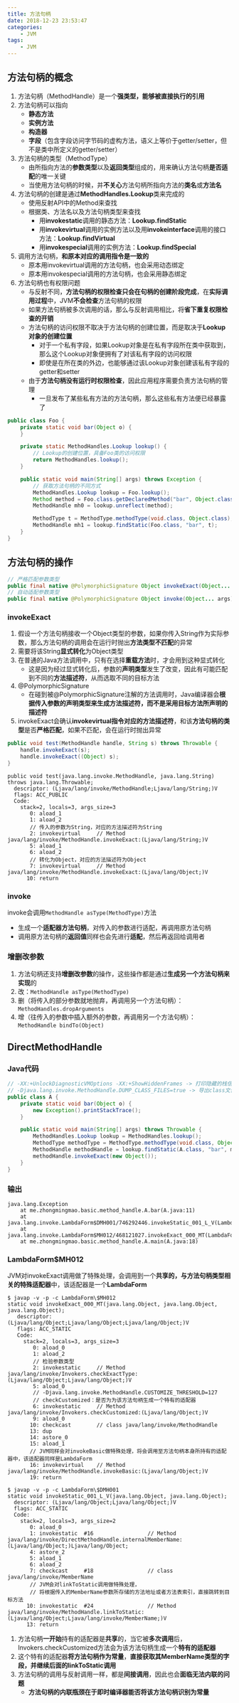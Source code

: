 ```yaml
---
title: 方法句柄
date: 2018-12-23 23:53:47
categories:
    - JVM
tags:
    - JVM
---
```


## 方法句柄的概念
1. 方法句柄（MethodHandle）是一个**强类型，能够被直接执行的引用**
2. 方法句柄可以指向
    - **静态方法**
    - **实例方法**
    - **构造器**
    - **字段**（包含字段访问字节码的虚构方法，语义上等价于getter/setter，但不是类中所定义的getter/setter）
3. 方法句柄的类型（MethodType）
    - 由所指向方法的**参数类型**以及**返回类型**组成的，用来确认方法句柄**是否适配**的唯一关键
    - 当使用方法句柄的时候，并**不关心**方法句柄所指向方法的**类名**或**方法名**
4. 方法句柄的创建是通过**MethodHandles.Lookup**类来完成的
    - 使用反射API中的Method来查找
    - 根据类、方法名以及方法句柄类型来查找
        - 用**invokestatic**调用的静态方法：**Lookup.findStatic**
        - 用**invokevirtual**调用的实例方法以及用**invokeinterface**调用的接口方法：**Lookup.findVirtual**
        - 用**invokespecial**调用的实例方法：**Lookup.findSpecial**
5. 调用方法句柄，**和原本对应的调用指令是一致的**
    - 原本用invokevirtual调用的方法句柄，也会采用动态绑定
    - 原本用invokespecial调用的方法句柄，也会采用静态绑定
6. 方法句柄也有权限问题
    - 与反射不同，**方法句柄的权限检查只会在句柄的创建阶段完成**，在**实际调用过程**中，JVM**不会检查**方法句柄的权限
    - 如果方法句柄被多次调用的话，那么与反射调用相比，将**省下重复权限检查的开销**
    - 方法句柄的访问权限不取决于方法句柄的创建位置，而是取决于**Lookup对象的创建位置**
        - 对于一个私有字段，如果Lookup对象是在私有字段所在类中获取到，那么这个Lookup对象便拥有了对该私有字段的访问权限
        - 即使是在所在类的外边，也能够通过该Lookup对象创建该私有字段的getter和setter
    - 由于**方法句柄没有运行时权限检查**，因此应用程序需要负责方法句柄的管理
        - 一旦发布了某些私有方法的方法句柄，那么这些私有方法便已经暴露了

<!-- more -->

```java
public class Foo {
    private static void bar(Object o) {
    }

    private static MethodHandles.Lookup lookup() {
        // Lookup的创建位置，具备Foo类的访问权限
        return MethodHandles.lookup();
    }

    public static void main(String[] args) throws Exception {
        // 获取方法句柄的不同方式
        MethodHandles.Lookup lookup = Foo.lookup();
        Method method = Foo.class.getDeclaredMethod("bar", Object.class);
        MethodHandle mh0 = lookup.unreflect(method);

        MethodType t = MethodType.methodType(void.class, Object.class);
        MethodHandle mh1 = lookup.findStatic(Foo.class, "bar", t);
    }
}
```

## 方法句柄的操作
```java
// 严格匹配参数类型
public final native @PolymorphicSignature Object invokeExact(Object... args) throws Throwable;
// 自动适配参数类型
public final native @PolymorphicSignature Object invoke(Object... args) throws Throwable;
```

### invokeExact
1. 假设一个方法句柄接收一个Object类型的参数，如果你传入String作为实际参数，那么方法句柄的调用会在运行时抛出**方法类型不匹配**的异常
2. 需要将该String**显式转化**为Object类型
3. 在普通的Java方法调用中，只有在选择**重载方法**时，才会用到这种显式转化
    - 这是因为经过显式转化后，参数的**声明类型**发生了改变，因此有可能匹配到不同的**方法描述符**，从而选取不同的目标方法
4. @PolymorphicSignature
    - 在碰到被@PolymorphicSignature注解的方法调用时，Java编译器会**根据传入参数的声明类型来生成方法描述符，而不是采用目标方法所声明的描述符**
5. invokeExact会确认**invokevirtual指令对应的方法描述符**，和该**方法句柄的类型**是否**严格匹配**，如果不匹配，会在运行时抛出异常

```java
public void test(MethodHandle handle, String s) throws Throwable {
    handle.invokeExact(s);
    handle.invokeExact((Object) s);
}
```

```
public void test(java.lang.invoke.MethodHandle, java.lang.String) throws java.lang.Throwable;
  descriptor: (Ljava/lang/invoke/MethodHandle;Ljava/lang/String;)V
  flags: ACC_PUBLIC
  Code:
    stack=2, locals=3, args_size=3
       0: aload_1
       1: aload_2
       // 传入的参数为String，对应的方法描述符为String
       2: invokevirtual     // Method java/lang/invoke/MethodHandle.invokeExact:(Ljava/lang/String;)V
       5: aload_1
       6: aload_2
       // 转化为Object，对应的方法描述符为Object
       7: invokevirtual     // Method java/lang/invoke/MethodHandle.invokeExact:(Ljava/lang/Object;)V
      10: return
```

### invoke
invoke会调用`MethodHandle asType(MethodType)`方法
- 生成一个**适配器方法句柄**，对传入的参数进行适配，再调用原方法句柄
- 调用原方法句柄的**返回值**同样也会先进行**适配**，然后再返回给调用者

### 增删改参数
1. 方法句柄还支持**增删改参数**的操作，这些操作都是通过**生成另一个方法句柄来实现**的
2. 改：`MethodHandle asType(MethodType)`
3. 删（将传入的部分参数就地抛弃，再调用另一个方法句柄）：`MethodHandles.dropArguments`
4. 增（往传入的参数中插入额外的参数，再调用另一个方法句柄）：`MethodHandle bindTo(Object)`

## DirectMethodHandle

### Java代码
```java
// -XX:+UnlockDiagnosticVMOptions -XX:+ShowHiddenFrames -> 打印隐藏的栈信息
// -Djava.lang.invoke.MethodHandle.DUMP_CLASS_FILES=true -> 导出class文件
public class A {
    private static void bar(Object o) {
        new Exception().printStackTrace();
    }

    public static void main(String[] args) throws Throwable {
        MethodHandles.Lookup lookup = MethodHandles.lookup();
        MethodType methodType = MethodType.methodType(void.class, Object.class);
        MethodHandle methodHandle = lookup.findStatic(A.class, "bar", methodType);
        methodHandle.invokeExact(new Object());
    }
}
```

### 输出
```
java.lang.Exception
	at me.zhongmingmao.basic.method_handle.A.bar(A.java:11)
	at java.lang.invoke.LambdaForm$DMH001/746292446.invokeStatic_001_L_V(LambdaForm$DMH001:1000010)
	at java.lang.invoke.LambdaForm$MH012/468121027.invokeExact_000_MT(LambdaForm$MH012:1000016)
	at me.zhongmingmao.basic.method_handle.A.main(A.java:18)
```

### LambdaForm$MH012
JVM对invokeExact调用做了特殊处理，会调用到一个**共享的，与方法句柄类型相关的特殊适配器**中，该适配器是一个**LambdaForm**
```
$ javap -v -p -c LambdaForm\$MH012
static void invokeExact_000_MT(java.lang.Object, java.lang.Object, java.lang.Object);
   descriptor: (Ljava/lang/Object;Ljava/lang/Object;Ljava/lang/Object;)V
   flags: ACC_STATIC
   Code:
     stack=2, locals=3, args_size=3
        0: aload_0
        1: aload_2
        // 检验参数类型
        2: invokestatic     // Method java/lang/invoke/Invokers.checkExactType:(Ljava/lang/Object;Ljava/lang/Object;)V
        5: aload_0
        // -Djava.lang.invoke.MethodHandle.CUSTOMIZE_THRESHOLD=127
        // checkCustomized：是否为为该方法句柄生成一个特有的适配器
        6: invokestatic     // Method java/lang/invoke/Invokers.checkCustomized:(Ljava/lang/Object;)V
        9: aload_0
       10: checkcast        // class java/lang/invoke/MethodHandle
       13: dup
       14: astore_0
       15: aload_1
       // JVM同样会对invokeBasic做特殊处理，将会调用至方法句柄本身所持有的适配器中，该适配器同样是LambdaForm
       16: invokevirtual    // Method java/lang/invoke/MethodHandle.invokeBasic:(Ljava/lang/Object;)V
       19: return
```

```
$ javap -v -p -c LambdaForm\$DMH001
static void invokeStatic_001_L_V(java.lang.Object, java.lang.Object);
  descriptor: (Ljava/lang/Object;Ljava/lang/Object;)V
  flags: ACC_STATIC
  Code:
    stack=2, locals=3, args_size=2
       0: aload_0
       1: invokestatic  #16                 // Method java/lang/invoke/DirectMethodHandle.internalMemberName:(Ljava/lang/Object;)Ljava/lang/Object;
       4: astore_2
       5: aload_1
       6: aload_2
       7: checkcast     #18                 // class java/lang/invoke/MemberName
       // JVM会对linkToStatic调用做特殊处理，
       // 将根据传入的MemberName参数所存储的方法地址或者方法表索引，直接跳转到目标方法
      10: invokestatic  #24                 // Method java/lang/invoke/MethodHandle.linkToStatic:(Ljava/lang/Object;Ljava/lang/invoke/MemberName;)V
      13: return
```
1. 方法句柄**一开始**持有的适配器是**共享**的，当它被**多次调用**后，Invokers.checkCustomized方法会为该方法句柄生成一个**特有的适配器**
2. 这个特有的适配器**将方法句柄作为常量**，**直接获取其MemberName类型的字段，并继续后面的linkToStatic调用**
3. 方法句柄的调用与反射调用一样，都是**间接调用**，因此也会**面临无法内联的问题**
    - **方法句柄的内联瓶颈在于即时编译器能否将该方法句柄识别为常量**

<!-- indicate-the-source -->
